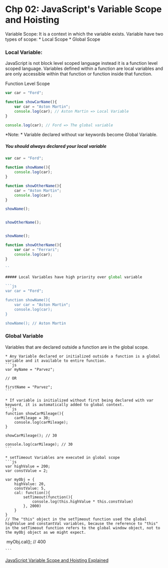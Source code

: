 # Chp 02: JavaScript's Variable Scope and Hoisting

Variable Scope:
It is a context in which the variable exists.
Variable have two types of scope:
	* Local Scope
	* Global Scope

### Local Variable:
JavaScript is not block level scoped language instead it is a function level scoped language.
Variables defined within a function are local variables and are only accessible within that function or function inside that function.

Function Level Scope

```js
var car = "Ford";

function showCarName(){
	var car = "Aston Martin";
	console.log(car); // Aston Martin => Local Variable
}

console.log(car); // Ford => The global variable
```

*Note: * Variable declared without var keywords become Global Variable.

##### You should always declared your local variable

```js
var car = "Ford";

function showName(){
	console.log(car);
}

function showOtherName(){
	car = "Aston Martin";
	console.log(car);
}

showName();


showOtherName();


showName();

function showOtherName(){
	var car = "Ferrari";
	console.log(car);
}

``

##### Local Variables have high priority over global variable

```js
var car = "Ford";

function showName(){
	var car = "Aston Martin";
	console.log(car);
}

showName(); // Aston Martin

```

### Global Variable
Variables that are declared outside a function are in the global scope.

	* Any Variable declared or initialized outside a function is a global variable and it available to entire function.
	```js
	var myName = "Parvez";

	// OR

	firstName = "Parvez";
	```

	* If variable is initialized without first being declared with var keyword, it is automatically added to global context.
	```js
	function showCarMileage(){
		carMileage = 30;
		console.log(carMileage);
	}

	showCarMileage(); // 30

	console.log(carMileage); // 30
	```

	* setTimeout Variables are executed in global scope
	```js
	var highValue = 200;
	var constValue = 2;

	var myObj = {
		highValue: 20,
		constValue: 5,
		cal: function(){
			setTimeout(function(){
				console.log(this.highValue * this.constValue)	
			}, 2000)
		}
	}
	​// The "this" object in the setTimeout function used the global highValue and constantVal variables, because the reference to "this" in the setTimeout function refers to the global window object, not to the myObj object as we might expect.​
​
	myObj.cal(); // 400​

	```


[JavaScript Variable Scope and Hoisting Explained](http://javascriptissexy.com/javascript-variable-scope-and-hoisting-explained/)